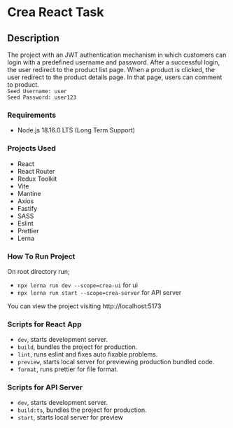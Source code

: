 # Crea React Task

## Description

The project with an JWT authentication mechanism in which customers can login with a
predefined username and password. After a successful login, the user redirect to the
product list page. When a product is clicked, the user redirect to the product details
page. In that page, users can comment to product.
</br>
`Seed Username: user` </br>
`Seed Password: user123` </br>

### Requirements

- Node.js 18.16.0 LTS (Long Term Support)

### Projects Used

- React
- React Router
- Redux Toolkit
- Vite
- Mantine
- Axios
- Fastify
- SASS
- Eslint
- Prettier
- Lerna

### How To Run Project

On root directory run;

- `npx lerna run dev --scope=crea-ui` for ui
- `npx lerna run start --scope=crea-server` for API server

You can view the project visiting http://localhost:5173 

### Scripts for React App

- `dev`, starts development server.
- `build`, bundles the project for production.
- `lint`, runs eslint and fixes auto fixable problems.
- `preview`, starts local server for previewing production bundled code.
- `format`, runs prettier for file format.

### Scripts for API Server

- `dev`, starts development server.
- `build:ts`, bundles the project for production.
- `start`, starts local server for preview
